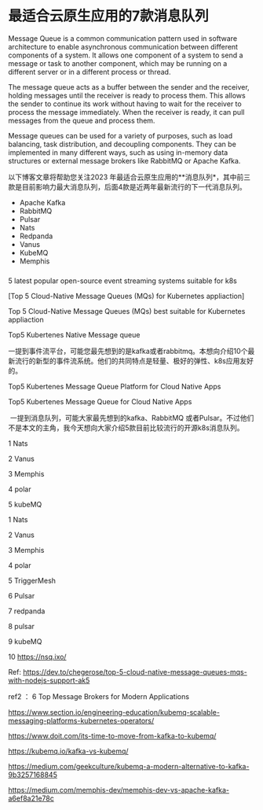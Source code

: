 # 最适合云原生应用的7款消息队列

Message Queue is a common communication pattern used in software architecture to enable asynchronous communication between different components of a system. It allows one component of a system to send a message or task to another component, which may be running on a different server or in a different process or thread.

The message queue acts as a buffer between the sender and the receiver, holding messages until the receiver is ready to process them. This allows the sender to continue its work without having to wait for the receiver to process the message immediately. When the receiver is ready, it can pull messages from the queue and process them.

Message queues can be used for a variety of purposes, such as load balancing, task distribution, and decoupling components. They can be implemented in many different ways, such as using in-memory data structures or external message brokers like RabbitMQ or Apache Kafka.

以下博客文章将帮助您关注2023 年最适合云原生应用的**消息队列*，其中前三款是目前影响力最大消息队列，后面4款是近两年最新流行的下一代消息队列。

* Apache Kafka
* RabbitMQ
* Pulsar
* Nats
* Redpanda
* Vanus
* KubeMQ
* Memphis



### 



5 latest popular open-source event streaming systems suitable for k8s

[Top 5 Cloud-Native Message Queues (MQs) for Kubernetes appliaction]

Top 5 Cloud-Native Message Queues (MQs) best suitable for Kubernetes appliaction

Top5 Kubertenes Native Message queue

一提到事件流平台，可能您最先想到的是kafka或者rabbitmq。本想向介绍10个最新流行的新型的事件流系统。他们的共同特点是轻量、极好的弹性、k8s应用友好的。

Top5 Kubertenes Message Queue Platform for Cloud Native Apps

Top5 Kubertenes  Message Queue for Cloud Native Apps

​     一提到消息队列，可能大家最先想到的kafka、RabbitMQ  或者Pulsar。不过他们不是本文的主角，我今天想向大家介绍5款目前比较流行的开源k8s消息队列。

1 Nats

2 Vanus

3 Memphis

4 polar

5 kubeMQ



1 Nats



2 Vanus



3 Memphis



4 polar



5 TriggerMesh



6 Pulsar



7 redpanda



8 pulsar



9  kubeMQ



10 https://nsq.ixo/

Ref: https://dev.to/chegerose/top-5-cloud-native-message-queues-mqs-with-nodejs-support-ak5

ref2 ： 6 Top Message Brokers for Modern Applications



https://www.section.io/engineering-education/kubemq-scalable-messaging-platforms-kubernetes-operators/

https://www.doit.com/its-time-to-move-from-kafka-to-kubemq/

https://kubemq.io/kafka-vs-kubemq/

https://medium.com/geekculture/kubemq-a-modern-alternative-to-kafka-9b3257168845


https://medium.com/memphis-dev/memphis-dev-vs-apache-kafka-a6ef8a21e78c